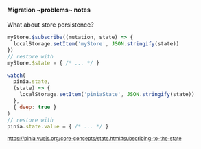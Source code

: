 #### Migration  ~problems~ notes


What about store persistence?

```js
myStore.$subscribe((mutation, state) => {
  localStorage.setItem('myStore', JSON.stringify(state))
})
// restore with
myStore.$state = { /* ... */ }
```

```js
watch(
  pinia.state,
  (state) => {
    localStorage.setItem('piniaState', JSON.stringify(state))
  },
  { deep: true }
)
// restore with
pinia.state.value = { /* ... */ }
```

<small>

https://pinia.vuejs.org/core-concepts/state.html#subscribing-to-the-state

</small>